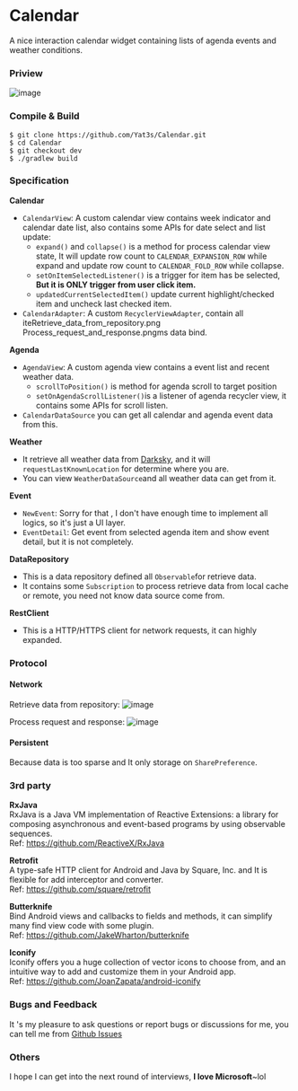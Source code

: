 # Calendar
A nice interaction calendar widget containing lists of agenda events and weather conditions.

### Priview
![image](https://cloud.githubusercontent.com/assets/14801837/26259950/f1c459cc-3cfd-11e7-89c9-c0c744adefb5.png)

### Compile & Build
```
$ git clone https://github.com/Yat3s/Calendar.git
$ cd Calendar
$ git checkout dev
$ ./gradlew build
```

### Specification
**Calendar**
-  `CalendarView`:  A custom calendar view contains week indicator and calendar date list,  also contains some APIs for date select and list update:
	- `expand()` and `collapse()`  is a method for process calendar view state, It will update row count to `CALENDAR_EXPANSION_ROW` while expand and update row count to `CALENDAR_FOLD_ROW` while collapse.
	- `setOnItemSelectedListener()` is a trigger for item has be selected, **But it is ONLY trigger from user click item.**  
	- `updatedCurrentSelectedItem()` update current highlight/checked item and uncheck last checked item.
- `CalendarAdapter`: A custom `RecyclerViewAdapter`,  contain all iteRetrieve_data_from_repository.png
                                                                     Process_request_and_response.pngms data bind.

**Agenda**
- `AgendaView`: A custom agenda view contains a event list and recent weather data.
	- `scrollToPosition()` is method for agenda scroll to target position
	- `setOnAgendaScrollListener()`is a listener of agenda recycler view, it contains some APIs for scroll listen.
- `CalendarDataSource` you can get all calendar and agenda event data from this.

**Weather**
- It retrieve all weather data from [Darksky](https://darksky.net),  and it will `requestLastKnownLocation` for determine where you are.
- You can view `WeatherDataSource`and all weather data can get from it.

**Event**
- `NewEvent`:  Sorry for that , I don't have enough time to implement all logics, so it's just a UI layer.
- `EventDetail`:  Get event from selected agenda item and show event detail, but it is not completely.

**DataRepository**
- This is a data repository defined all `Observable`for retrieve data.
- It contains some `Subscription` to process retrieve data from local cache or remote, you need not know data source come from.

**RestClient**
- This is a HTTP/HTTPS client for network requests, it can highly expanded.


### Protocol
#### Network
Retrieve data from repository:
![image](https://cloud.githubusercontent.com/assets/14801837/26238642/7e58389c-3cac-11e7-89aa-9dea0a0eebdc.png)

Process request and response:
![image](https://cloud.githubusercontent.com/assets/14801837/26238781/24a6a8dc-3cad-11e7-934a-e9bfdd3a2565.png)
#### Persistent
Because data is too sparse and It only storage on `SharePreference`.

### 3rd party

**RxJava**  
RxJava is a Java VM implementation of Reactive Extensions: a library for composing asynchronous and event-based programs by using observable sequences.  
Ref: https://github.com/ReactiveX/RxJava

**Retrofit**  
A type-safe HTTP client for Android and Java by Square, Inc. and It is flexible for add interceptor and converter.  
Ref: https://github.com/square/retrofit

**Butterknife**  
Bind Android views and callbacks to fields and methods,  it can simplify many find view code with some plugin.  
Ref: https://github.com/JakeWharton/butterknife

**Iconify**  
Iconify offers you a huge collection of vector icons to choose from, and an intuitive way to add and customize them in your Android app.  
Ref: https://github.com/JoanZapata/android-iconify

### Bugs and Feedback
It 's my pleasure to ask questions or report bugs or discussions for me, you can tell me from [Github Issues](https://github.com/Yat3s/Calendar/issues)

### Others
I hope I can get into the next round of interviews, **I love Microsoft**~lol
